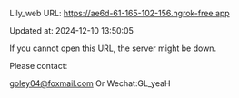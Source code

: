 Lily_web URL: https://ae6d-61-165-102-156.ngrok-free.app

Updated at: 2024-12-10 13:50:05

If you cannot open this URL, the server might be down.

Please contact: 

goley04@foxmail.com Or Wechat:GL_yeaH
